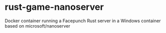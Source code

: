 # rust-game-nanoserver
Docker container running a Facepunch Rust server in a Windows container based on microsoft/nanoserver
